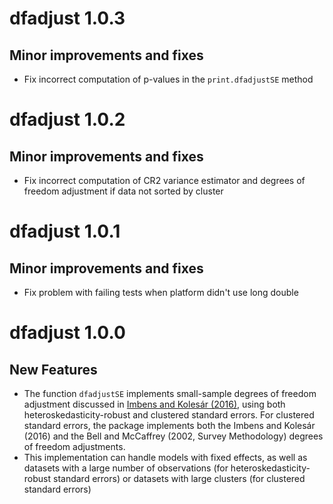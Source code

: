 # dfadjust 1.0.3

## Minor improvements and fixes

- Fix incorrect computation of p-values in the `print.dfadjustSE` method

# dfadjust 1.0.2

## Minor improvements and fixes

- Fix incorrect computation of CR2 variance estimator and degrees of freedom
  adjustment if data not sorted by cluster

# dfadjust 1.0.1

## Minor improvements and fixes

- Fix problem with failing tests when platform didn't use long double

# dfadjust 1.0.0

## New Features

- The function `dfadjustSE` implements small-sample degrees of freedom
  adjustment discussed in [Imbens and Kolesár
  (2016)](https://www.doi.org/10.1162/REST_a_00552), using
  both heteroskedasticity-robust and clustered standard errors. For clustered
  standard errors, the package implements both the Imbens and Kolesár (2016) and
  the Bell and McCaffrey (2002, Survey Methodology) degrees of freedom
  adjustments.
- This implementation can handle models with fixed effects, as well as datasets
  with a large number of observations (for heteroskedasticity-robust standard
  errors) or datasets with large clusters (for clustered standard errors)

